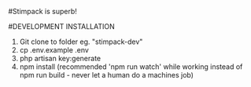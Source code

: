 #Stimpack is superb!


#DEVELOPMENT INSTALLATION
1. Git clone to folder eg. "stimpack-dev"
2. cp .env.example .env
3. php artisan key:generate
4. npm install (recommended 'npm run watch' while working instead of npm run build - never let a human do a machines job)
